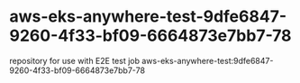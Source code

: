 # aws-eks-anywhere-test-9dfe6847-9260-4f33-bf09-6664873e7bb7-78
repository for use with E2E test job aws-eks-anywhere-test:9dfe6847-9260-4f33-bf09-6664873e7bb7-78
